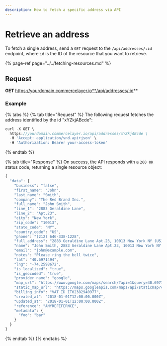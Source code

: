 ```yaml
---
description: How to fetch a specific address via API
---
```


# Retrieve an address

To fetch a single address, send a `GET` request to the `/api/addresses/:id` endpoint, where `id` is the ID of the resource that you want to retrieve.

{% page-ref page="../../fetching-resources.md" %}

## Request

**GET** https://yourdomain.commercelayer.io**/api/addresses/:id**

### **Example**

{% tabs %}
{% tab title="Request" %}
The following request fetches the address identified by the id "xYZkjABcde":

```javascript
curl -X GET \
  https://yourdomain.commercelayer.io/api/addresses/xYZkjABcde \
  -H 'Accept: application/vnd.api+json' \
  -H 'Authorization: Bearer your-access-token'
```
{% endtab %}

{% tab title="Response" %}
On success, the API responds with a `200 OK` status code, returning a single resource object:

```javascript
{
  "data": {
    "business": "false",
    "first_name": "John",
    "last_name": "Smith",
    "company": "The Red Brand Inc.",
    "full_name": "John Smith",
    "line_1": "2883 Geraldine Lane",
    "line_2": "Apt.23",
    "city": "New York",
    "zip_code": "10013",
    "state_code": "NY",
    "country_code": "US",
    "phone": "(212) 646-338-1228",
    "full_address": "2883 Geraldine Lane Apt.23, 10013 New York NY (US) (212) 646-338-1228",
    "name": "John Smith, 2883 Geraldine Lane Apt.23, 10013 New York NY (US) (212) 646-338-1228",
    "email": "john@example.com",
    "notes": "Please ring the bell twice",
    "lat": "40.6971494",
    "lng": "-74.2598672",
    "is_localized": "true",
    "is_geocoded": "true",
    "provider_name": "google",
    "map_url": "https://www.google.com/maps/search/?api=1&query=40.6971494,-74.2598672",
    "static_map_url": "https://maps.googleapis.com/maps/api/staticmap?center=40.6971494,-74.2598672&size=640x320&zoom=15",
    "billing_info": "VAT ID IT02382940977",
    "created_at": "2018-01-01T12:00:00.000Z",
    "updated_at": "2018-01-01T12:00:00.000Z",
    "reference": "ANYREFEFERNCE",
    "metadata": {
      "foo": "bar"
    }
  }
}
```
{% endtab %}
{% endtabs %}

